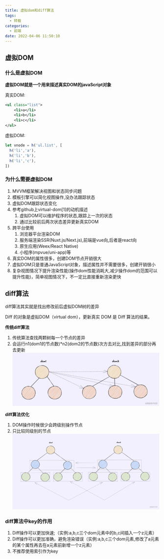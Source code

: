 ```yaml
---
title: 虚拟dom和diff算法
tags:
  - 转载
categories:
  - 前端
date: 2022-04-06 11:50:10
---
```

## **虚拟DOM**
### **什么是虚拟DOM**
**虚拟DOM就是一个用来描述真实DOM的javaScript对象**
<!--more-->
真实DOM:
``` xml
<ul class="list">
    <li>a</li>
    <li>b</li>
    <li>c</li>
</ul>
```

虚拟DOM:
``` javascript
let vnode = h('ul.list', [
  h('li','a'),
  h('li','b'),
  h('li','c'),
])
```

### **为什么需要虚拟DOM**
1. MVVM框架解决视图和状态同步问题
2. 模板引擎可以简化视图操作,没办法跟踪状态
3. 虚拟DOM跟踪状态变化
4. 参考github上virtual-dom[1]的动机描述
   1. 虚拟DOM可以维护程序的状态,跟踪上一次的状态
   2. 通过比较前后两次状态差异更新真实DOM
5. 跨平台使用
   1. 浏览器平台渲染DOM
   2. 服务端渲染SSR(Nuxt.js/Next.js),前端是vue向,后者是react向
   3. 原生应用(Weex/React Native)
   4. 小程序(mpvue/uni-app)等
6. 真实DOM的属性很多，创建DOM节点开销很大
7. 虚拟DOM只是普通JavaScript对象，描述属性并不需要很多，创建开销很小
8. 复杂视图情况下提升渲染性能(操作dom性能消耗大,减少操作dom的范围可以提升性能)，简单视图情况下，不一定比直接重新渲染更快

## **diff算法**
diff算法其实就是找出修改前后虚拟DOM树的差异

Diff 的对象是虚拟DOM（virtual dom），更新真实 DOM 是 Diff 算法的结果。

**传统diff算法**
1. 传统算法查找两颗树每一个节点的差异
2. 会运行n1(dom1的节点数)*n2(dom2的节点数)次方去对比,找到差异的部分再去更新
![传统diff算法](../images/传统diff算法.png)

**diff算法优化**
1. DOM操作时候很少会跨级别操作节点
2. 只比较同级别的节点
![diff算法优化](../images/优化diff算法.png)

### diff算法中key的作用
1. Diff操作可以更加快速;（实例:a,b,c三个dom元素中的b,c间插入一个z元素）
2. Diff操作可以更加准确，避免渲染错误（实例:a,b,c三个dom元素,修改了a元素的某个属性再去在a元素前新增一个z元素）
3. 不推荐使用索引作为key